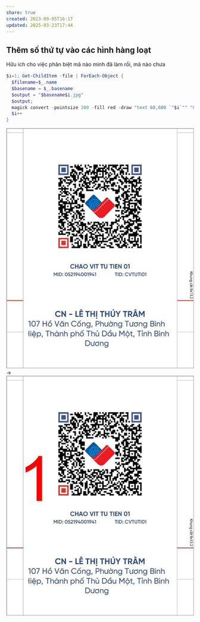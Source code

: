 ```yaml
---
share: true
created: 2023-09-05T16:17
updated: 2025-03-23T17:44
---
```

## Thêm số thứ tự vào các hình hàng loạt
Hữu ích cho việc phân biệt mã nào mình đã làm rồi, mã nào chưa
```PowerShell
$i=1; Get-ChildItem -file | ForEach-Object {
  $filename=$_.name
  $basename = $_.basename
  $output = "$basename$i.jpg"
  $output; 
  magick convert -pointsize 300 -fill red -draw "text 60,600 `"$i`"" "$filename" $output
  $i++
} 
```

![200](../../../../../assets/attachments/a.jpg) → ![200](../../../../../assets/attachments/a1.jpg)
